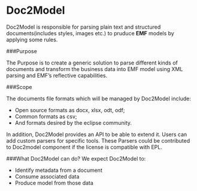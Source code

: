 
Doc2Model
=========
Doc2Model is responsible for parsing plain text and structured documents(includes styles, images etc.) to pruduce **EMF** models by applying some rules. 

###Purpose

The Purpose is to create a generic solution to parse different kinds of documents and transform  the business data into EMF model using XML parsing and EMF’s reflective capabilities.

###Scope

The documents file formats which will be managed by Doc2Model include:

-	Open source formats as docx, xlsx, odt, odf;
-	Common formats as csv;
-	And formats desired by the eclipse community.

In addition, Doc2Model provides an API to be able to extend it. Users can add custom parsers for specific tools. These Parsers could be contributed to Doc2model component if the license is compatible with EPL.

###What Doc2Model can do?
We expect Doc2Model to:

-	Identify metadata from a document
-	Consume associated data
-	Produce model from those data
